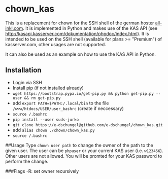 # chown_kas
This is a replacement for chown for the SSH shell of the german hoster [all-inkl.com](http://www.all-inkl.com).
It is implemented in Python and makes use of the KAS API (see http://kasapi.kasserver.com/dokumentation/phpdoc/index.html).
It is intended to be used on the SSH shell (available for plans >= "Premium")  of kasserver.com, other usages are not supported.

It can also be used as an example on how to use the KAS API in Python. 

## Installation
* Login via SSH
* Install pip (if not installed already)
 * `wget https://bootstrap.pypa.io/get-pip.py && python get-pip.py --user && rm get-pip.py`
 * add `export PATH=$PATH:/.local/bin` to the file `/www/htdocs/USER/user_bashrc` (create if neccessary)
 * `source /.bashrc`
* `pip install --user suds-jurko`
* `git clone https://e-dschungel@github.com/e-dschungel/chown_kas.git`
* add `alias chown ./chown/chown_kas.py`
* `source /.bashrc`

##Usage
Type `chown user path` to change the owner of the path to the given user.
The user can be `phpuser` or your current KAS user (i.e. `w123456`).
Other users are not allowed.
You will be promted for your KAS password to perform the change.

###Flags
-R: set owner recursively
